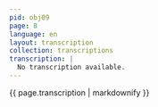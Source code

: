 ```yaml
---
pid: obj09
page: 8
language: en
layout: transcription
collection: transcriptions
transcription: |
  No transcription available.
---
```


{{ page.transcription | markdownify }}
